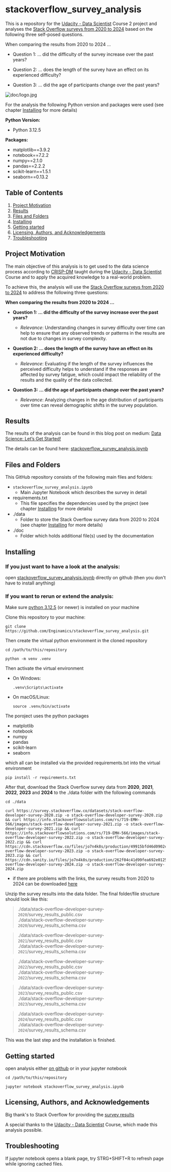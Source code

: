 # stackoverflow_survey_analysis

This is a repository for the [Udacity - Data Scientist](https://www.udacity.com/enrollment/nd025) Course 2 project and analyses the [Stack Overflow surveys from 2020 to 2024](https://survey.stackoverflow.co/) based on the following three self-posed questions.

When comparing the results from 2020 to 2024 ...

- Question 1: ... did the difficulty of the survey increase over the past years?   

- Question 2: ... does the length of the survey have an effect on its experienced difficulty?   

- Question 3: ... did the age of participants change over the past years?   

![doc/logo.jpg](doc/logo.jpg)

For the analysis the following Python version and packages were used (see chapter [Installing](#installing) for more details)   

**Python Version:**   
- Python 3.12.5

**Packages:**   
- matplotlib==3.9.2
- notebook==7.2.2
- numpy==2.1.0
- pandas==2.2.2
- scikit-learn==1.5.1
- seaborn==0.13.2

## Table of Contents

1. [Project Motivation](#project-motivation)
2. [Results](#results)
3. [Files and Folders](#files-and-folders)
4. [Installing](#installing)
5. [Getting started](#getting-started)
6. [Licensing, Authors, and Acknowledgements](#licensing-authors-and-acknowledgements)
7. [Troubleshooting](#troubleshooting)

## Project Motivation

The main objective of this analysis is to get used to the data science process according to [CRISP-DM](https://en.wikipedia.org/wiki/Cross-industry_standard_process_for_data_mining) taught during the [Udacity - Data Scientist](https://www.udacity.com/enrollment/nd025) Course and to apply the acquired knowledge to a real-world problem.

To achieve this, the analysis will use the [Stack Overflow surveys from 2020 to 2024](https://survey.stackoverflow.co/) to address the following three questions:

**When comparing the results from 2020 to 2024 ...**  

- **Question 1: ... did the difficulty of the survey increase over the past years?**
  - *Relevance*: Understanding changes in survey difficulty over time can help to ensure that any observed trends or patterns in the results are not due to changes in survey complexity.

- **Question 2: ... does the length of the survey have an effect on its experienced difficulty?**   
  - *Relevance*: Evaluating if the length of the survey influences the perceived difficulty helps to understand if the responses are affected by survey fatigue, which could impact the reliability of the results and the quality of the data collected.

- **Question 3: ... did the age of participants change over the past years?**   
  - *Relevance*: Analyzing changes in the age distribution of participants over time can reveal demographic shifts in the survey population.

## Results

The results of the analysis can be found in this blog post on medium: [Data Science: Let’s Get Started!](https://medium.com/@enginamics/data-science-lets-get-started-99461ae4570e)

The details can be found here: [stackoverflow_survey_analysis.ipynb](https://github.com/Enginamics/stackoverflow_survey_analysis/blob/main/stackoverflow_survey_analysis.ipynb)

## Files and Folders

This GitHub repository consists of the following main files and folders:

- `stackoverflow_survey_analysis.ipynb`   
    - Main Jupyter Notebook which describes the survey in detail   
- requirements.txt   
    - This file specifies the dependencies used by the project (see chapter [Installing](#installing) for more details)   
- ./data
    - Folder to store the Stack Overflow survey data from 2020 to 2024 (see chapter [Installing](#installing) for more details)     
- ./doc   
    - Folder which holds additional file(s) used by the documentation   

## Installing

### If you just want to have a look at the analysis:
open [stackoverflow_survey_analysis.ipynb](https://github.com/Enginamics/stackoverflow_survey_analysis/blob/main/stackoverflow_survey_analysis.ipynb) directly on github (then you don't have to install anything)

### If you want to rerun or extend the analysis:

Make sure [python 3.12.5](https://www.python.org/downloads/release/python-3125/) (or newer) is installed on your machine

Clone this repository to your machine:
```shell
git clone https://github.com/Enginamics/stackoverflow_survey_analysis.git
```
Then create the virtual python environment in the cloned repository
```shell
cd /path/to/this/repository
```
```shell
python -m venv .venv
```
Then activate the virtual environment
- On Windows:
    ```shell
    .venv\Scripts\activate
    ```
- On macOS/Linux:
    ```shell
    source .venv/bin/activate
    ```
The poroject uses the python packages

- matplotlib
- notebook
- numpy
- pandas
- scikit-learn
- seaborn

which all can be installed via the provided requirements.txt into the virtual environment
```shell
pip install -r requirements.txt
```
After that, download the Stack Overflow survey data from **2020**, **2021**, **2022**, **2023** and **2024** to the ./data folder with the following commands   
```shell
cd ./data
```
```shell
curl https://survey.stackoverflow.co/datasets/stack-overflow-developer-survey-2020.zip -o stack-overflow-developer-survey-2020.zip && curl https://info.stackoverflowsolutions.com/rs/719-EMH-566/images/stack-overflow-developer-survey-2021.zip -o stack-overflow-developer-survey-2021.zip && curl https://info.stackoverflowsolutions.com/rs/719-EMH-566/images/stack-overflow-developer-survey-2022.zip -o stack-overflow-developer-survey-2022.zip && curl https://cdn.stackoverflow.co/files/jo7n4k8s/production/49915bfd46d0902c3564fd9a06b509d08a20488c.zip/stack-overflow-developer-survey-2023.zip -o stack-overflow-developer-survey-2023.zip && curl https://cdn.sanity.io/files/jo7n4k8s/production/262f04c41d99fea692e0125c342e446782233fe4.zip/stack-overflow-developer-survey-2024.zip -o stack-overflow-developer-survey-2024.zip
```
- if there are problems with the links, the survey results from 2020 to 2024 can be downloaded [here](https://survey.stackoverflow.co/)

Unzip the survey results into the data folder. The final folder/file structure should look like this:
> ./data/stack-overflow-developer-survey-`2020`/survey_results_public.csv   
> ./data/stack-overflow-developer-survey-`2020`/survey_results_schema.csv   

> ./data/stack-overflow-developer-survey-`2021`/survey_results_public.csv   
> ./data/stack-overflow-developer-survey-`2021`/survey_results_schema.csv  

> ./data/stack-overflow-developer-survey-`2022`/survey_results_public.csv   
> ./data/stack-overflow-developer-survey-`2022`/survey_results_schema.csv  

> ./data/stack-overflow-developer-survey-`2023`/survey_results_public.csv   
> ./data/stack-overflow-developer-survey-`2023`/survey_results_schema.csv  

> ./data/stack-overflow-developer-survey-`2024`/survey_results_public.csv   
> ./data/stack-overflow-developer-survey-`2024`/survey_results_schema.csv   

This was the last step and the installation is finished.

## Getting started

open analysis either [on github](https://github.com/Enginamics/stackoverflow_survey_analysis/blob/main/stackoverflow_survey_analysis.ipynb) or in your jupyter notebook
```shell
cd /path/to/this/repository
```
```shell
jupyter notebook stackoverflow_survey_analysis.ipynb
```

## Licensing, Authors, and Acknowledgements

Big thank's to Stack Overflow for providing the [survey results](https://survey.stackoverflow.co/)

A special thanks to the [Udacity - Data Scientist](https://www.udacity.com/enrollment/nd025) Course, which made this analysis possible.

## Troubleshooting

If jupyter notebook opens a blank page, try STRG+SHIFT+R to refresh page while ignoring cached files.